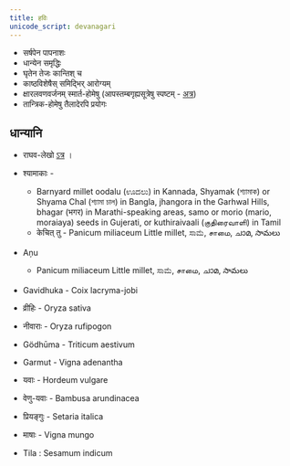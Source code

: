 ```yaml
---
title: हविः
unicode_script: devanagari
---
```


- सर्षपेन पापनाशः
- धान्येन समृद्धिः
- घृतेन तेजः कान्तिश् च
- काष्ठविशेषैस् समिद्भिर् आरोग्यम्
- क्षारलवणवर्जनम् स्मार्त-होमेषु (आपस्तम्बगृह्यसूत्रेषु स्पष्टम् - [अत्र](https://archive.org/stream/APASTHAMBAGRUHYASUTRAMSUDARSHANAHARADATHA/APASTHAMBA%20GRUHYASUTRAM%20%28SUDARSHANA%2CHARADATHA%29#page/n159/mode/2up))
- तान्त्रिक-होमेषु तैलादेरपि प्रयोगः

## धान्यानि
- राघव-लेखो [ऽत्र](https://www.academia.edu/39970258/Plant_Biology_of_Yajurveda) ।
- श्यामाकाः - 
  - Barnyard millet oodalu (ಊದಲು) in Kannada, Shyamak (শ্যামাক) or Shyama Chal (শ্যামা চাল) in Bangla, jhangora in the Garhwal Hills, bhagar (भगर) in Marathi-speaking areas, samo or morio (mario, moraiaya) seeds in Gujerati, or kuthiraivaali (குதிரைவாளி) in Tamil
  - केचित् तु - Panicum miliaceum  Little millet, ಸಾಮೆ, சாமை, ചാമ, సామలు
- Aņu
  - Panicum miliaceum  Little millet, ಸಾಮೆ, சாமை, ചാമ, సామలు
- Gavidhuka - Coix lacryma-jobi

- व्रीहिः - Oryza sativa
- नीवाराः - Oryza rufipogon

- Gödhūma - Triticum aestivum
- Garmut - Vigna adenantha
- यवाः - Hordeum vulgare
- वेणु-यवाः - Bambusa arundinacea
- प्रियङ्गुः - Setaria italica

- माषाः - Vigna mungo 
- Tila : Sesamum indicum
